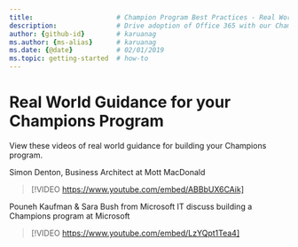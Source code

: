 ```yaml
---
title:                     # Champion Program Best Practices - Real World Guidance
description:               # Drive adoption of Office 365 with our Champion Program best practices
author: {github-id}        # karuanag
ms.author: {ms-alias}      # karuanag
ms.date: {@date}           # 02/01/2019
ms.topic: getting-started  # how-to
---
```


# Real World Guidance for your Champions Program

View these videos of real world guidance for building your Champions program.  

Simon Denton, Business Architect at Mott MacDonald

> [!VIDEO https://www.youtube.com/embed/ABBbUX6CAik]

Pouneh Kaufman & Sara Bush from Microsoft IT discuss building a Champions program at Microsoft

> [!VIDEO https://www.youtube.com/embed/LzYQpt1Tea4]
